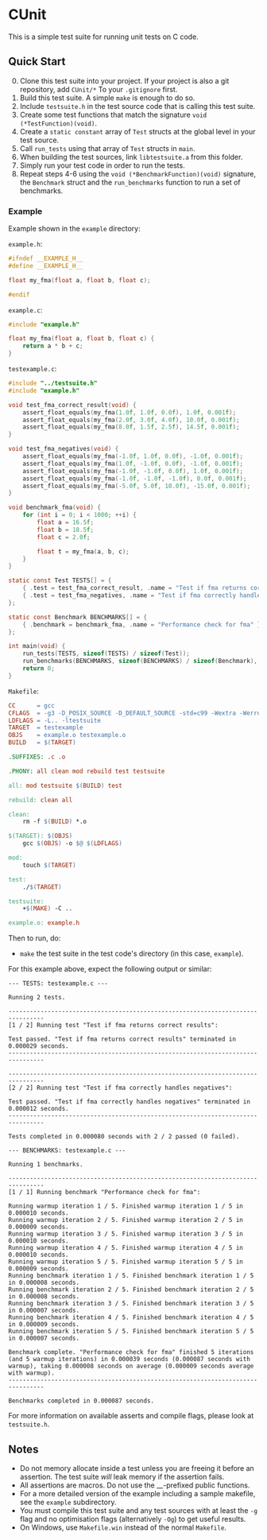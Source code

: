 # CUnit

This is a simple test suite for running unit tests on C code.

## Quick Start

<ol start="0">
    <li>Clone this test suite into your project. If your project is also a git repository, add <code>CUnit/*</code> To your <code>.gitignore</code> first.</li>
    <li>Build this test suite. A simple <code>make</code> is enough to do so.</li>
    <li>Include <code>testsuite.h</code> in the test source code that is calling this test suite.</li>
    <li>Create some test functions that match the signature <code>void (*TestFunction)(void)</code>.</li>
    <li>Create a <code>static constant</code> array of <code>Test</code> structs at the global level in your test source.</li>
    <li>Call <code>run_tests</code> using that array of <code>Test</code> structs in <code>main</code>.</li>
    <li>When building the test sources, link <code>libtestsuite.a</code> from this folder.</li>
    <li>Simply run your test code in order to run the tests.</li>
    <li>Repeat steps 4-6 using the <code>void (*BenchmarkFunction)(void)</code> signature, the <code>Benchmark</code> struct and the <code>run_benchmarks</code> function to run a set of benchmarks.</li>
</ol>

### Example

Example shown in the `example` directory:

`example.h`:
```c
#ifndef __EXAMPLE_H__
#define __EXAMPLE_H__

float my_fma(float a, float b, float c);

#endif
```

`example.c`:

```c
#include "example.h"

float my_fma(float a, float b, float c) {
    return a * b + c;
}
```

`testexample.c`:

```c
#include "../testsuite.h"
#include "example.h"

void test_fma_correct_result(void) {
    assert_float_equals(my_fma(1.0f, 1.0f, 0.0f), 1.0f, 0.001f);
    assert_float_equals(my_fma(2.0f, 3.0f, 4.0f), 10.0f, 0.001f);
    assert_float_equals(my_fma(8.0f, 1.5f, 2.5f), 14.5f, 0.001f);
}

void test_fma_negatives(void) {
    assert_float_equals(my_fma(-1.0f, 1.0f, 0.0f), -1.0f, 0.001f);
    assert_float_equals(my_fma(1.0f, -1.0f, 0.0f), -1.0f, 0.001f);
    assert_float_equals(my_fma(-1.0f, -1.0f, 0.0f), 1.0f, 0.001f);
    assert_float_equals(my_fma(-1.0f, -1.0f, -1.0f), 0.0f, 0.001f);
    assert_float_equals(my_fma(-5.0f, 5.0f, 10.0f), -15.0f, 0.001f);
}

void benchmark_fma(void) {
    for (int i = 0; i < 1000; ++i) {
        float a = 16.5f;
        float b = 18.5f;
        float c = 2.0f;

        float t = my_fma(a, b, c);
    }
}

static const Test TESTS[] = {
    { .test = test_fma_correct_result, .name = "Test if fma returns correct results" },
    { .test = test_fma_negatives, .name = "Test if fma correctly handles negatives" }
};

static const Benchmark BENCHMARKS[] = {
    { .benchmark = benchmark_fma, .name = "Performance check for fma" }
};

int main(void) {
    run_tests(TESTS, sizeof(TESTS) / sizeof(Test));
    run_benchmarks(BENCHMARKS, sizeof(BENCHMARKS) / sizeof(Benchmark), 5, 5);
    return 0;
}
```

`Makefile`:

```makefile
CC      = gcc
CFLAGS  = -g3 -D_POSIX_SOURCE -D_DEFAULT_SOURCE -std=c99 -Wextra -Werror -pedantic
LDFLAGS = -L.. -ltestsuite
TARGET  = testexample
OBJS    = example.o testexample.o
BUILD   = $(TARGET)

.SUFFIXES: .c .o

.PHONY: all clean mod rebuild test testsuite

all: mod testsuite $(BUILD) test

rebuild: clean all

clean:
	rm -f $(BUILD) *.o

$(TARGET): $(OBJS)
	gcc $(OBJS) -o $@ $(LDFLAGS)

mod:
	touch $(TARGET)

test:
	./$(TARGET)

testsuite:
	+$(MAKE) -C ..

example.o: example.h
```

Then to run, do:
* `make` the test suite in the test code's directory (in this case, `example`).

For this example above, expect the following output or similar:

```
--- TESTS: testexample.c ---

Running 2 tests.

--------------------------------------------------------------------------------
[1 / 2] Running test "Test if fma returns correct results":

Test passed. "Test if fma returns correct results" terminated in 0.000029 seconds.
--------------------------------------------------------------------------------

--------------------------------------------------------------------------------
[2 / 2] Running test "Test if fma correctly handles negatives":

Test passed. "Test if fma correctly handles negatives" terminated in 0.000012 seconds.
--------------------------------------------------------------------------------

Tests completed in 0.000080 seconds with 2 / 2 passed (0 failed).

--- BENCHMARKS: testexample.c ---

Running 1 benchmarks.

--------------------------------------------------------------------------------
[1 / 1] Running benchmark "Performance check for fma":

Running warmup iteration 1 / 5. Finished warmup iteration 1 / 5 in 0.000010 seconds.
Running warmup iteration 2 / 5. Finished warmup iteration 2 / 5 in 0.000009 seconds.
Running warmup iteration 3 / 5. Finished warmup iteration 3 / 5 in 0.000010 seconds.
Running warmup iteration 4 / 5. Finished warmup iteration 4 / 5 in 0.000010 seconds.
Running warmup iteration 5 / 5. Finished warmup iteration 5 / 5 in 0.000009 seconds.
Running benchmark iteration 1 / 5. Finished benchmark iteration 1 / 5 in 0.000008 seconds.
Running benchmark iteration 2 / 5. Finished benchmark iteration 2 / 5 in 0.000008 seconds.
Running benchmark iteration 3 / 5. Finished benchmark iteration 3 / 5 in 0.000007 seconds.
Running benchmark iteration 4 / 5. Finished benchmark iteration 4 / 5 in 0.000009 seconds.
Running benchmark iteration 5 / 5. Finished benchmark iteration 5 / 5 in 0.000007 seconds.

Benchmark complete. "Performance check for fma" finished 5 iterations (and 5 warmup iterations) in 0.000039 seconds (0.000087 seconds with warmup), taking 0.000008 seconds on average (0.000009 seconds average with warmup).
--------------------------------------------------------------------------------

Benchmarks completed in 0.000087 seconds.
```

For more information on available asserts and compile flags, please look at `testsuite.h`.

## Notes

* Do not memory allocate inside a test unless you are freeing it before an assertion. The test suite *will* leak memory if the assertion fails.
* All assertions are macros. Do not use the \_\_-prefixed public functions.
* For a more detailed version of the example including a sample makefile, see the `example` subdirectory.
* You must compile this test suite and any test sources with at least the `-g` flag and no optimisation flags (alternatively `-Og`) to get useful results.
* On Windows, use `Makefile.win` instead of the normal `Makefile`.
